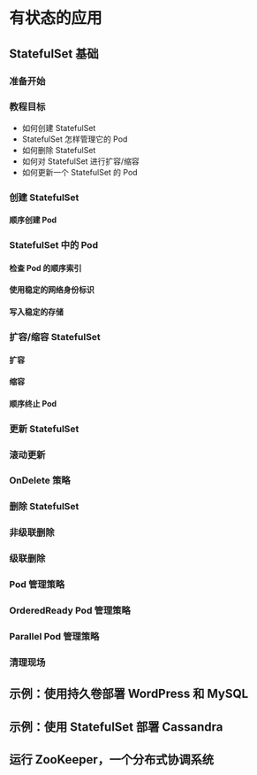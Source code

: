 # 有状态的应用
## StatefulSet 基础
### 准备开始
### 教程目标
* 如何创建 StatefulSet
* StatefulSet 怎样管理它的 Pod
* 如何删除 StatefulSet
* 如何对 StatefulSet 进行扩容/缩容
* 如何更新一个 StatefulSet 的 Pod
### 创建 StatefulSet
#### 顺序创建 Pod
### StatefulSet 中的 Pod
#### 检查 Pod 的顺序索引
#### 使用稳定的网络身份标识
#### 写入稳定的存储
### 扩容/缩容 StatefulSet
#### 扩容
#### 缩容
#### 顺序终止 Pod
### 更新 StatefulSet
### 滚动更新
### OnDelete 策略
### 删除 StatefulSet
### 非级联删除
### 级联删除
### Pod 管理策略
### OrderedReady Pod 管理策略
### Parallel Pod 管理策略
### 清理现场
## 示例：使用持久卷部署 WordPress 和 MySQL
## 示例：使用 StatefulSet 部署 Cassandra
## 运行 ZooKeeper，一个分布式协调系统